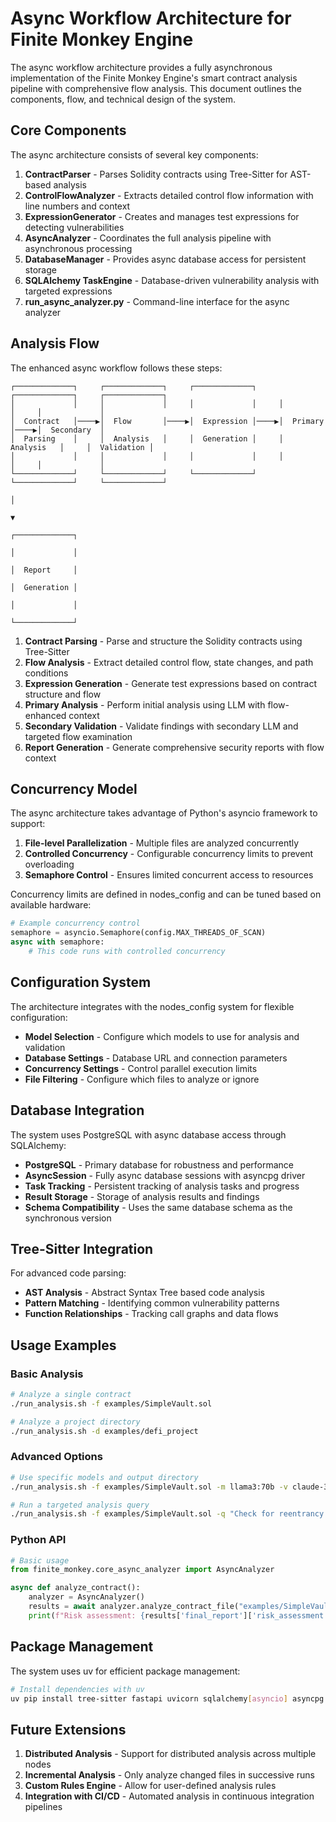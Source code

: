 # Async Workflow Architecture for Finite Monkey Engine

The async workflow architecture provides a fully asynchronous implementation of the Finite Monkey Engine's smart contract analysis pipeline with comprehensive flow analysis. This document outlines the components, flow, and technical design of the system.

## Core Components

The async architecture consists of several key components:

1. **ContractParser** - Parses Solidity contracts using Tree-Sitter for AST-based analysis
2. **ControlFlowAnalyzer** - Extracts detailed control flow information with line numbers and context
3. **ExpressionGenerator** - Creates and manages test expressions for detecting vulnerabilities
4. **AsyncAnalyzer** - Coordinates the full analysis pipeline with asynchronous processing
5. **DatabaseManager** - Provides async database access for persistent storage
6. **SQLAlchemy TaskEngine** - Database-driven vulnerability analysis with targeted expressions
7. **run_async_analyzer.py** - Command-line interface for the async analyzer

## Analysis Flow

The enhanced async workflow follows these steps:

```
┌─────────────┐     ┌─────────────┐     ┌─────────────┐     ┌─────────────┐     ┌─────────────┐
│             │     │             │     │             │     │             │     │             │
│  Contract   │────▶│  Flow       │────▶│  Expression │────▶│  Primary    │────▶│  Secondary  │
│  Parsing    │     │  Analysis   │     │  Generation │     │  Analysis   │     │  Validation │
│             │     │             │     │             │     │             │     │             │
└─────────────┘     └─────────────┘     └─────────────┘     └─────────────┘     └─────────────┘
                                                                                       │
                                                                                       ▼
                                                                              ┌─────────────┐
                                                                              │             │
                                                                              │  Report     │
                                                                              │  Generation │
                                                                              │             │
                                                                              └─────────────┘
```

1. **Contract Parsing** - Parse and structure the Solidity contracts using Tree-Sitter
2. **Flow Analysis** - Extract detailed control flow, state changes, and path conditions
3. **Expression Generation** - Generate test expressions based on contract structure and flow
4. **Primary Analysis** - Perform initial analysis using LLM with flow-enhanced context
5. **Secondary Validation** - Validate findings with secondary LLM and targeted flow examination
6. **Report Generation** - Generate comprehensive security reports with flow context

## Concurrency Model

The async architecture takes advantage of Python's asyncio framework to support:

1. **File-level Parallelization** - Multiple files are analyzed concurrently
2. **Controlled Concurrency** - Configurable concurrency limits to prevent overloading
3. **Semaphore Control** - Ensures limited concurrent access to resources

Concurrency limits are defined in nodes_config and can be tuned based on available hardware:

```python
# Example concurrency control
semaphore = asyncio.Semaphore(config.MAX_THREADS_OF_SCAN)
async with semaphore:
    # This code runs with controlled concurrency
```

## Configuration System

The architecture integrates with the nodes_config system for flexible configuration:

- **Model Selection** - Configure which models to use for analysis and validation
- **Database Settings** - Database URL and connection parameters
- **Concurrency Settings** - Control parallel execution limits
- **File Filtering** - Configure which files to analyze or ignore

## Database Integration

The system uses PostgreSQL with async database access through SQLAlchemy:

- **PostgreSQL** - Primary database for robustness and performance
- **AsyncSession** - Fully async database sessions with asyncpg driver
- **Task Tracking** - Persistent tracking of analysis tasks and progress
- **Result Storage** - Storage of analysis results and findings
- **Schema Compatibility** - Uses the same database schema as the synchronous version

## Tree-Sitter Integration

For advanced code parsing:

- **AST Analysis** - Abstract Syntax Tree based code analysis
- **Pattern Matching** - Identifying common vulnerability patterns
- **Function Relationships** - Tracking call graphs and data flows

## Usage Examples

### Basic Analysis

```bash
# Analyze a single contract
./run_analysis.sh -f examples/SimpleVault.sol

# Analyze a project directory
./run_analysis.sh -d examples/defi_project
```

### Advanced Options

```bash
# Use specific models and output directory
./run_analysis.sh -f examples/SimpleVault.sol -m llama3:70b -v claude-3-sonnet-20240229 -o custom_reports

# Run a targeted analysis query
./run_analysis.sh -f examples/SimpleVault.sol -q "Check for reentrancy vulnerabilities"
```

### Python API

```python
# Basic usage
from finite_monkey.core_async_analyzer import AsyncAnalyzer

async def analyze_contract():
    analyzer = AsyncAnalyzer()
    results = await analyzer.analyze_contract_file("examples/SimpleVault.sol")
    print(f"Risk assessment: {results['final_report']['risk_assessment']}")
```

## Package Management

The system uses uv for efficient package management:

```bash
# Install dependencies with uv
uv pip install tree-sitter fastapi uvicorn sqlalchemy[asyncio] asyncpg psycopg2-binary
```

## Future Extensions

1. **Distributed Analysis** - Support for distributed analysis across multiple nodes
2. **Incremental Analysis** - Only analyze changed files in successive runs
3. **Custom Rules Engine** - Allow for user-defined analysis rules
4. **Integration with CI/CD** - Automated analysis in continuous integration pipelines